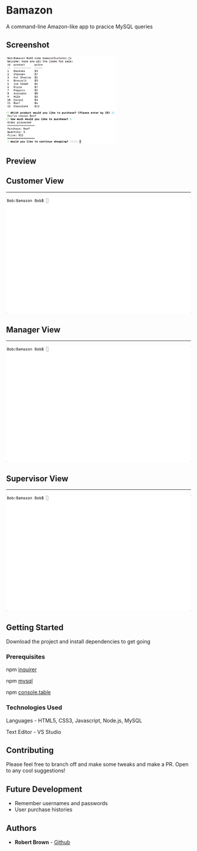 # Bamazon

A command-line Amazon-like app to pracice MySQL queries

## Screenshot

<img src="Mocks/screenshot.png" width="300">

## Preview

## Customer View
------
<img src="Mocks/customer.gif" width="700"/>

## Manager View
------
<img src="Mocks/manager.gif" width="700"/>

## Supervisor View
------
<img src="Mocks/supervisor.gif" width="700"/>

## Getting Started

Download the project and install dependencies to get going

### Prerequisites

npm [inquirer](https://www.npmjs.com/package/inquirer)

npm [mysql](https://www.npmjs.com/package/mysql)

npm [console.table](https://www.npmjs.com/package/console.table)

### Technologies Used

Languages - HTML5, CSS3, Javascript, Node.js, MySQL

Text Editor - VS Studio

## Contributing

Please feel free to branch off and make some tweaks and make a PR. Open to any cool suggestions!

## Future Development

* Remember usernames and passwords
* User purchase histories

## Authors

* **Robert Brown** - [Github](https://github.com/robertbernardbrown)
